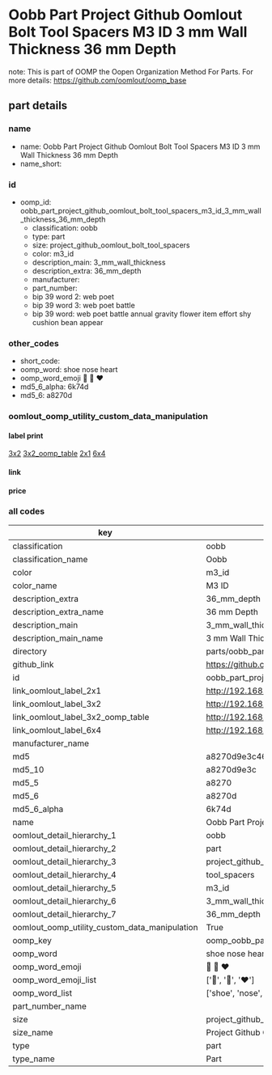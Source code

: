 # Oobb Part Project Github Oomlout Bolt Tool Spacers M3 ID 3 mm Wall Thickness 36 mm Depth  

note: This is part of OOMP the Oopen Organization Method For Parts. For more details: https://github.com/oomlout/oomp_base

##  part details
  







### name
* name: Oobb Part Project Github Oomlout Bolt Tool Spacers M3 ID 3 mm Wall Thickness 36 mm Depth
* name_short: 
### id
* oomp_id: oobb_part_project_github_oomlout_bolt_tool_spacers_m3_id_3_mm_wall_thickness_36_mm_depth
  * classification: oobb
  * type: part
  * size: project_github_oomlout_bolt_tool_spacers
  * color: m3_id
  * description_main: 3_mm_wall_thickness
  * description_extra: 36_mm_depth
  * manufacturer: 
  * part_number: 
  * bip 39 word 2: web poet
  * bip 39 word 3: web poet battle
  * bip 39 word: web poet battle annual gravity flower item effort shy cushion bean appear

### other_codes
* short_code: 
* oomp_word: shoe nose heart
* oomp_word_emoji :shoe: :nose: :heart:
* md5_6_alpha: 6k74d
* md5_6: a8270d






### oomlout_oomp_utility_custom_data_manipulation
#### label print
[3x2](http://192.168.1.245:1112/?label=oomp%206k74d)
[3x2_oomp_table](http://192.168.1.108:1112/?label=oomp%206k74d)
[2x1](http://192.168.1.242:1112/?label=oomp%206k74d)
[6x4](http://192.168.1.55:1112/?label=oomp%206k74d)    

#### link

                              

#### price







### all codes 
| key | value |  
| --- | --- |  
| classification | oobb |  
| classification_name | Oobb |  
| color | m3_id |  
| color_name | M3 ID |  
| description_extra | 36_mm_depth |  
| description_extra_name | 36 mm Depth |  
| description_main | 3_mm_wall_thickness |  
| description_main_name | 3 mm Wall Thickness |  
| directory | parts/oobb_part_project_github_oomlout_bolt_tool_spacers_m3_id_3_mm_wall_thickness_36_mm_depth |  
| github_link | https://github.com/oomlout/oomlout_oomp_part_src/tree/main/parts/oobb_part_project_github_oomlout_bolt_tool_spacers_m3_id_3_mm_wall_thickness_36_mm_depth |  
| id | oobb_part_project_github_oomlout_bolt_tool_spacers_m3_id_3_mm_wall_thickness_36_mm_depth |  
| link_oomlout_label_2x1 | http://192.168.1.242:1112/?label=oomp%206k74d |  
| link_oomlout_label_3x2 | http://192.168.1.245:1112/?label=oomp%206k74d |  
| link_oomlout_label_3x2_oomp_table | http://192.168.1.108:1112/?label=oomp%206k74d |  
| link_oomlout_label_6x4 | http://192.168.1.55:1112/?label=oomp%206k74d |  
| manufacturer_name |  |  
| md5 | a8270d9e3c46aed96633009626a9cfc6 |  
| md5_10 | a8270d9e3c |  
| md5_5 | a8270 |  
| md5_6 | a8270d |  
| md5_6_alpha | 6k74d |  
| name | Oobb Part Project Github Oomlout Bolt Tool Spacers M3 ID 3 mm Wall Thickness 36 mm Depth |  
| oomlout_detail_hierarchy_1 | oobb |  
| oomlout_detail_hierarchy_2 | part |  
| oomlout_detail_hierarchy_3 | project_github_bolt |  
| oomlout_detail_hierarchy_4 | tool_spacers |  
| oomlout_detail_hierarchy_5 | m3_id |  
| oomlout_detail_hierarchy_6 | 3_mm_wall_thickness |  
| oomlout_detail_hierarchy_7 | 36_mm_depth |  
| oomlout_oomp_utility_custom_data_manipulation | True |  
| oomp_key | oomp_oobb_part_project_github_oomlout_bolt_tool_spacers_m3_id_3_mm_wall_thickness_36_mm_depth |  
| oomp_word | shoe nose heart |  
| oomp_word_emoji | :shoe: :nose: :heart: |  
| oomp_word_emoji_list | [':shoe:', ':nose:', ':heart:'] |  
| oomp_word_list | ['shoe', 'nose', 'heart'] |  
| part_number_name |  |  
| size | project_github_oomlout_bolt_tool_spacers |  
| size_name | Project Github Oomlout Bolt Tool Spacers |  
| type | part |  
| type_name | Part |  
